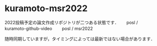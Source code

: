 # kuramoto-msr2022

2022投稿予定の論文作成リポジトリが二つある状態です．　　
posl / kuramoto-github-video　　
posl / msr2022　　

随時同期していますが，タイミングによっては最新ではない場合があります．
